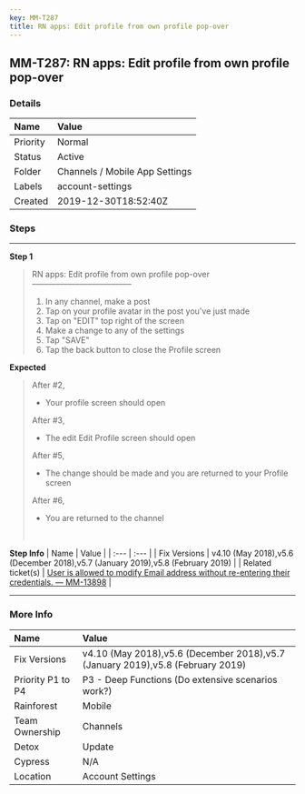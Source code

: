 ```yaml
---
key: MM-T287
title: RN apps: Edit profile from own profile pop-over
---
```


## MM-T287: RN apps: Edit profile from own profile pop-over

### Details

| Name     | Value                          |
| :------- | :----------------------------- |
| Priority | Normal                         |
| Status   | Active                         |
| Folder   | Channels / Mobile App Settings |
| Labels   | account-settings               |
| Created  | 2019-12-30T18:52:40Z           |

### Steps

<hr/>

**Step 1**

> <article>RN apps: Edit profile from own profile pop-over<br>–––––––––––––––––––––––––<ol><li>In any channel, make a post</li><li>Tap on your profile avatar in the post you've just made</li><li>Tap on "EDIT" top right of the screen</li><li>Make a change to any of the settings</li><li>Tap "SAVE"</li><li>Tap the back button to close the Profile screen</li></ol></article>

**Expected**

> <article>After #2,<br><ul><li>Your profile screen should open</li></ul>After #3,<br><ul><li>The edit Edit Profile screen should open</li></ul>After #5,<br><ul><li>The change should be made and you are returned to your Profile screen</li></ul>After #6,<br><ul><li>You are returned to the channel</li></ul><br></article>

**Step Info**
| Name | Value |
| :--- | :--- |
| Fix Versions | v4.10 (May 2018),v5.6 (December 2018),v5.7 (January 2019),v5.8 (February 2019) |
| Related ticket(s) | <a href="https://mattermost.atlassian.net/browse/MM-13898">User is allowed to modify Email address without re-entering their credentials. — MM-13898</a> |

<hr/>

### More Info

| Name              | Value                                                                          |
| :---------------- | :----------------------------------------------------------------------------- |
| Fix Versions      | v4.10 (May 2018),v5.6 (December 2018),v5.7 (January 2019),v5.8 (February 2019) |
| Priority P1 to P4 | P3 - Deep Functions (Do extensive scenarios work?)                             |
| Rainforest        | Mobile                                                                         |
| Team Ownership    | Channels                                                                       |
| Detox             | Update                                                                         |
| Cypress           | N/A                                                                            |
| Location          | Account Settings                                                               |
